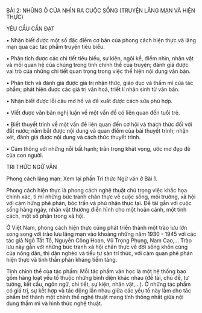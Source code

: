 BÀI 2: NHỮNG Ô CỬA NHÌN RA CUỘC SỐNG
(TRUYỆN LÃNG MẠN VÀ HIỆN THỰC)

YÊU CẦU CẦN ĐẠT

• Nhận biết được một số đặc điểm cơ bản của phong cách hiện thực và lãng mạn qua các tác phẩm truyện tiêu biểu.

• Phân tích được các chi tiết tiêu biểu, sự kiện, ngôi kể, điểm nhìn, nhân vật và mối quan hệ của chúng trong tính chỉnh thể của truyện; đánh giá được vai trò của những chi tiết quan trọng trong việc thể hiện nội dung văn bản.

• Phân tích và đánh giá được giá trị nhận thức, giáo dục và thẩm mĩ của tác phẩm; phát hiện được các giá trị văn hoá, triết lí nhân sinh từ văn bản.

• Nhận biết được lỗi câu mơ hồ và đề xuất được cách sửa phù hợp.

• Viết được văn bản nghị luận về một vấn đề có liên quan đến tuổi trẻ.

• Biết thuyết trình về một vấn đề liên quan đến cơ hội và thách thức đối với đất nước; nắm bắt được nội dung và quan điểm của bài thuyết trình; nhận xét, đánh giá được nội dung và cách thức thuyết trình.

• Cảm thông với những nỗi bất hạnh; trân trọng khát vọng, ước mơ đẹp đẽ của con người.

TRI THỨC NGỮ VĂN

Phong cách lãng mạn: Xem lại phần Tri thức Ngữ văn ở Bài 1.

Phong cách hiện thực là phong cách nghệ thuật chú trọng việc khắc họa chính xác, tỉ mỉ những bức tranh chân thực về cuộc sống, môi trường, xã hội với cảm hứng phê phán, bóc trần và phủ nhận thực tại. Đề tài gắn với cuộc sống hàng ngày, nhân vật thường điển hình cho một hoàn cảnh, một tính cách, một số phận trong xã hội.

Ở Việt Nam, phong cách hiện thực cũng phát triển thành một trào lưu lớn song song với trào lưu lãng mạn vào khoảng những năm 1930 - 1945 với các tác giả Ngô Tất Tố, Nguyễn Công Hoan, Vũ Trọng Phụng, Nam Cao,... Trào lưu này gắn với những bức tranh xã hội chân thực về đời sống khốn cùng của nông dân, thị dân nghèo và tiểu tư sản trí thức, với cảm quan phê phán hiện thực và tinh thần phản kháng tiềm tàng.

Tính chỉnh thể của tác phẩm: Mỗi tác phẩm văn học là một hệ thống bao gồm hàng loạt yếu tố thuộc những bình diện khác nhau (đề tài, chủ đề, tư tưởng, kết cấu, ngôn ngữ, chi tiết, sự kiện, nhân vật,...). Ở những tác phẩm có giá trị, sự kết hợp và tác động lẫn nhau giữa các yếu tố này làm cho tác phẩm trở thành một chỉnh thể nghệ thuật mang tính thống nhất giữa nội dung thẩm mĩ và hình thức nghệ thuật.